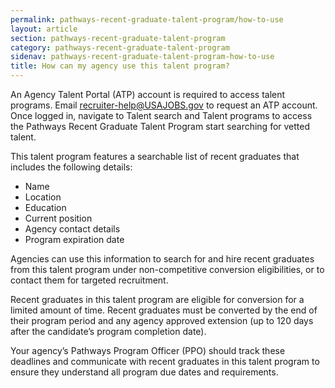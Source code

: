```yaml
---
permalink: pathways-recent-graduate-talent-program/how-to-use
layout: article
section: pathways-recent-graduate-talent-program
category: pathways-recent-graduate-talent-program
sidenav: pathways-recent-graduate-talent-program-how-to-use
title: How can my agency use this talent program?
---
```


An Agency Talent Portal (ATP) account is required to access talent programs. Email [recruiter-help@USAJOBS.gov](mailto:recruiter-help@USAJOBS.gov) to request an ATP account. Once logged in, navigate to Talent search and Talent programs to access the Pathways Recent Graduate Talent Program start searching for vetted talent.

This talent program features a searchable list of recent graduates that includes the following details:
* Name
* Location
* Education
* Current position
* Agency contact details
* Program expiration date

Agencies can use this information to search for and hire recent graduates from this talent program under non-competitive conversion eligibilities, or to contact them for targeted recruitment. 

Recent graduates in this talent program are eligible for conversion for a limited amount of time. Recent graduates must be converted by the end of their program period and any agency approved extension (up to 120 days after the candidate’s program completion date).

Your agency’s Pathways Program Officer (PPO) should track these deadlines and communicate with recent graduates in this talent program to ensure they understand all program due dates and requirements.
